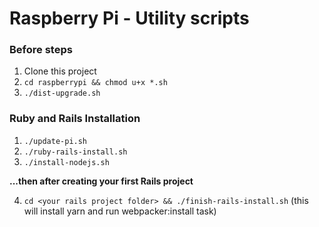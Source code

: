 # Raspberry Pi - Utility scripts

### Before steps

1. Clone this project
2. `cd raspberrypi && chmod u+x *.sh`
3. `./dist-upgrade.sh`


### Ruby and Rails Installation

1. `./update-pi.sh`
2. `./ruby-rails-install.sh`
3. `./install-nodejs.sh`

**...then after creating your first Rails project**

4. `cd <your rails project folder> && ./finish-rails-install.sh` (this will install yarn and run webpacker:install task)


